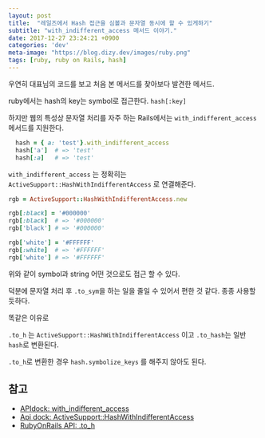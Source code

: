 ```yaml
---
layout: post
title:  "레일즈에서 Hash 접근을 심볼과 문자열 동시에 할 수 있게하기"
subtitle: "with_indifferent_access 메서드 이야기."
date: 2017-12-27 23:24:21 +0900
categories: 'dev'
meta-image: "https://blog.dizy.dev/images/ruby.png"
tags: [ruby, ruby on Rails, hash]
---
```


우연히 대표님의 코드를 보고 처음 본 메서드를 찾아보다 발견한 메서드.

ruby에서는 hash의 key는 symbol로 접근한다. `hash[:key]`

하지만 웹의 특성상 문자열 처리를 자주 하는 Rails에서는 `with_indifferent_access` 메서드를 지원한다.

```ruby
  hash = { a: 'test'}.with_indifferent_access
  hash['a']  # => 'test'
  hash[:a]   # => 'test'
```

`with_indifferent_access` 는 정확히는 `ActiveSupport::HashWithIndifferentAccess` 로 연결해준다.

```ruby
rgb = ActiveSupport::HashWithIndifferentAccess.new

rgb[:black] = '#000000'
rgb[:black]  # => '#000000'
rgb['black'] # => '#000000'

rgb['white'] = '#FFFFFF'
rgb[:white]  # => '#FFFFFF'
rgb['white'] # => '#FFFFFF'
```
위와 같이 symbol과 string 어떤 것으로도 접근 할 수 있다.

덕분에 문자열 처리 후 `.to_sym`을 하는 일을 줄일 수 있어서 편한 것 같다. 종종 사용할 듯하다.

똑같은 이유로

`.to_h` 는 `ActiveSupport::HashWithIndifferentAccess` 이고 `.to_hash`는 일반 `hash`로 변환된다.

`.to_h`로 변환한 경우 `hash.symbolize_keys` 를 해주지 않아도 된다.

## 참고

* [APIdock: with_indifferent_access](https://apidock.com/rails/Hash/with_indifferent_access)
* [Api dock: ActiveSupport::HashWithIndifferentAccess](https://apidock.com/rails/ActiveSupport/HashWithIndifferentAccess)
* [RubyOnRails API: .to_h](http://api.rubyonrails.org/v5.0.2/classes/ActionController/Parameters.html#method-i-to_h)
